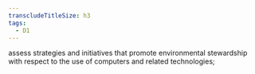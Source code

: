 ```yaml
---
transcludeTitleSize: h3
tags:
  - D1
---
```

assess strategies and initiatives that promote environmental stewardship with respect to the use of computers and related technologies;
